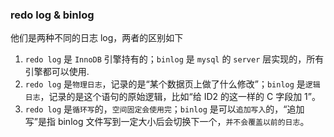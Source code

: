 ### redo log & binlog
他们是两种不同的日志 log，两者的区别如下
1. `redo log` 是 `InnoDB` 引擎持有的；`binlog` 是 `mysql` 的 `server` 层实现的，所有引擎都可以使用.
2. `redo log` 是`物理日志`，记录的是“某个数据页上做了什么修改”；`binlog` 是`逻辑日志`，记录的是这个语句的原始逻辑，比如“给 ID2 的这一样的 C 字段加 1”。
3. `redo log` 是`循环写`的，`空间固定会使用完`；`binlog` 是可以`追加写入`的，“追加写”是指 binlog 文件写到一定大小后会切换下一个，`并不会覆盖以前的日志`。

